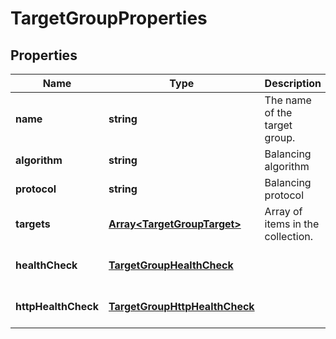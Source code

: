# TargetGroupProperties

## Properties
| Name | Type | Description | Notes |
| ------------ | ------------- | ------------- | ------------- |
| **name** | **string** | The name of the target group. | [default to undefined] |
| **algorithm** | **string** | Balancing algorithm | [default to undefined] |
| **protocol** | **string** | Balancing protocol | [default to undefined] |
| **targets** | [**Array&lt;TargetGroupTarget&gt;**](TargetGroupTarget.md) | Array of items in the collection. | [optional] [default to undefined] |
| **healthCheck** | [**TargetGroupHealthCheck**](TargetGroupHealthCheck.md) |  | [optional] [default to undefined] |
| **httpHealthCheck** | [**TargetGroupHttpHealthCheck**](TargetGroupHttpHealthCheck.md) |  | [optional] [default to undefined] |


